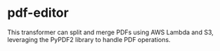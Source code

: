 # pdf-editor
This transformer can split and merge PDFs using AWS Lambda and S3, leveraging the PyPDF2 library to handle PDF operations.
